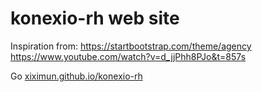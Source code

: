 # konexio-rh web site

Inspiration from:
    https://startbootstrap.com/theme/agency
    https://www.youtube.com/watch?v=d_jjPhh8PJo&t=857s

Go [xiximun.github.io/konexio-rh](https://xiximun.github.io/konexio-rh/)
